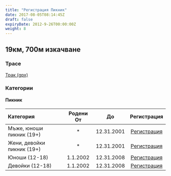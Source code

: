 ```yaml
---
title: "Регистрация Пикник"
date: 2017-08-05T08:14:45Z
draft: false
expiryDate: 2012-9-26T00:00:00Z
weight: 8
---
```


## 19км, 700м изкачване
### Трасе  
[Трак (gpx)](https://drive.google.com/file/d/1mtRZ3nVulS3SvMtFwTIgwJzj0ww0W7Sr/view?usp=sharing) 


### Категории
#### Пикник
Категория         | Родени От |      До   | Регистрация     
:-----------------|:---------:|:---------:|:-----------:
 Мъже, юноши пикник (19+)  |     *     | 12.31.2001| [Регистрация](https://forms.gle/WhFRzTo8HHJU92gE8)
 Жени, девойки пикник  (19+) |     *     | 12.31.2001| [Регистрация](https://forms.gle/WhFRzTo8HHJU92gE8)
 Юноши (12-18)  | 1.1.2002  | 12.31.2008| [Регистрация](https://forms.gle/WhFRzTo8HHJU92gE8)
 Девойки (12-18)| 1.1.2002  | 12.31.2008| [Регистрация](https://forms.gle/WhFRzTo8HHJU92gE8)


